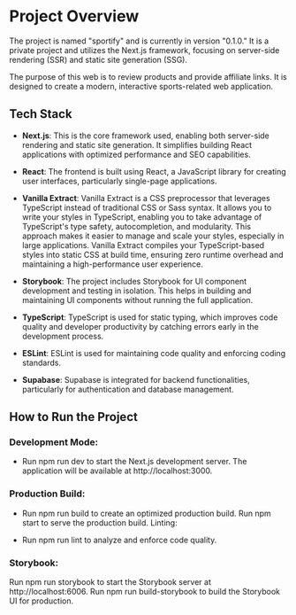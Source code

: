 # Project Overview

The project is named "sportify" and is currently in version "0.1.0." It is a private project and utilizes the Next.js framework, focusing on server-side rendering (SSR) and static site generation (SSG).

The purpose of this web is to review products and provide affiliate links. It is designed to create a modern, interactive sports-related web application.

## Tech Stack

- **Next.js**: This is the core framework used, enabling both server-side rendering and static site generation. It simplifies building React applications with optimized performance and SEO capabilities.

- **React**: The frontend is built using React, a JavaScript library for creating user interfaces, particularly single-page applications.

- **Vanilla Extract**: Vanilla Extract is a CSS preprocessor that leverages TypeScript instead of traditional CSS or Sass syntax. It allows you to write your styles in TypeScript, enabling you to take advantage of TypeScript's type safety, autocompletion, and modularity. This approach makes it easier to manage and scale your styles, especially in large applications. Vanilla Extract compiles your TypeScript-based styles into static CSS at build time, ensuring zero runtime overhead and maintaining a high-performance user experience.

- **Storybook**: The project includes Storybook for UI component development and testing in isolation. This helps in building and maintaining UI components without running the full application.

- **TypeScript**: TypeScript is used for static typing, which improves code quality and developer productivity by catching errors early in the development process.

- **ESLint**: ESLint is used for maintaining code quality and enforcing coding standards.

- **Supabase**: Supabase is integrated for backend functionalities, particularly for authentication and database management.

## How to Run the Project

### Development Mode:

- Run npm run dev to start the Next.js development server.
  The application will be available at http://localhost:3000.

### Production Build:

- Run npm run build to create an optimized production build.
  Run npm start to serve the production build.
  Linting:

- Run npm run lint to analyze and enforce code quality.

### Storybook:

Run npm run storybook to start the Storybook server at http://localhost:6006.
Run npm run build-storybook to build the Storybook UI for production.
